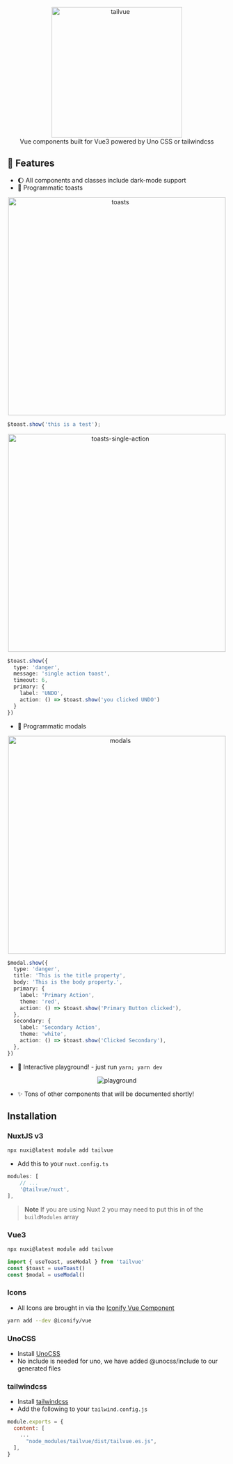 <p align="center">
  <img src="https://raw.githubusercontent.com/fumeapp/tailvue/main/media/logo.png" width="300" alt="tailvue">
  <br />
  Vue components built for Vue3 powered by Uno CSS or tailwindcss
</p>

## 🚀 Features
- 🌔 All components and classes include dark-mode support
- 🔌 Programmatic toasts
<p align="center">
  <img src="https://raw.githubusercontent.com/fumeapp/tailvue/main/media/toast-demo.gif" width="500" alt="toasts">
</p>

```ts
$toast.show('this is a test');
```

<p align="center">
  <img src="https://raw.githubusercontent.com/fumeapp/tailvue/main/media/toast-singleaction.gif" width="500" alt="toasts-single-action">
</p>

```ts
$toast.show({
  type: 'danger',
  message: 'single action toast',
  timeout: 6,
  primary: {
    label: 'UNDO',
    action: () => $toast.show('you clicked UNDO')
  }
})
```

- 🔌 Programmatic modals
<p align="center">
  <img src="https://raw.githubusercontent.com/fumeapp/tailvue/main/media/modal-demo.gif" width="500" alt="modals">
</p>

```ts
$modal.show({
  type: 'danger',
  title: 'This is the title property',
  body: 'This is the body property.',
  primary: {
    label: 'Primary Action',
    theme: 'red',
    action: () => $toast.show('Primary Button clicked'),
  },
  secondary: {
    label: 'Secondary Action',
    theme: 'white',
    action: () => $toast.show('Clicked Secondary'),
  },
})
```

- 🎪 Interactive playground! - just run `yarn; yarn dev`
<p align="center">
  <img src="https://raw.githubusercontent.com/fumeapp/tailvue/main/media/playground.png" alt="playground">
</p>

- ✨ Tons of other components that will be documented shortly!


## Installation

### NuxtJS v3
```bash
npx nuxi@latest module add tailvue
```

* Add this to your `nuxt.config.ts`
```ts
modules: [
    // ...
    '@tailvue/nuxt',
],
```

> **Note**
> If you are using Nuxt 2 you may need to put this in of the `buildModules` array

### Vue3
```bash
npx nuxi@latest module add tailvue
```

```ts
import { useToast, useModal } from 'tailvue'
const $toast = useToast()
const $modal = useModal()
```

### Icons
* All Icons are brought in via the [Iconify Vue Component](https://docs.iconify.design/icon-components/vue/)
```bash
yarn add --dev @iconify/vue
```

### UnoCSS
* Install [UnoCSS](https://unocss.dev/)
* No include is needed for uno, we have added @unocss/include to our generated files

### tailwindcss
* Install [tailwindcss](https://tailwindcss.com/)
* Add the following to your `tailwind.config.js`
```js
module.exports = {
  content: [
    ...
      "node_modules/tailvue/dist/tailvue.es.js",
  ],
}
```
